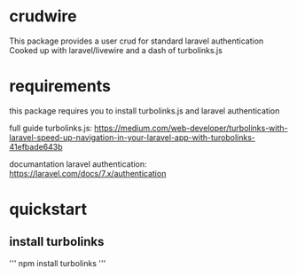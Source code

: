 # crudwire
This package provides a user crud for standard laravel authentication
Cooked up with laravel/livewire and a dash of turbolinks.js

# requirements
this package requires you to install turbolinks.js 
and laravel authentication 

full guide turbolinks.js:
https://medium.com/web-developer/turbolinks-with-laravel-speed-up-navigation-in-your-laravel-app-with-turobolinks-41efbade643b

documantation laravel authentication:
https://laravel.com/docs/7.x/authentication

# quickstart
## install turbolinks
'''
npm install turbolinks
'''





